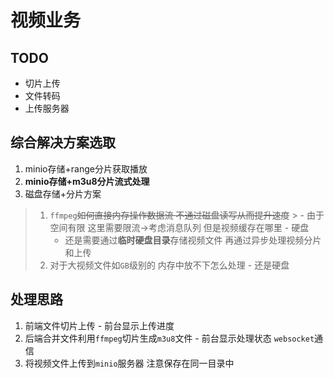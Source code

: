 # 视频业务

## TODO
- 切片上传
- 文件转码
- 上传服务器

## 综合解决方案选取

1. minio存储+range分片获取播放
2. **minio存储+m3u8分片流式处理**
3. 磁盘存储+分片方案

> 1. `ffmpeg`~~如何直接内存操作数据流 不通过磁盘读写从而提升速度~~
     >    - 由于空间有限 这里需要限流->考虑消息队列 但是视频缓存在哪里 - 硬盘
>    - 还是需要通过**临时硬盘目录**存储视频文件 再通过异步处理视频分片和上传
> 2. 对于大视频文件如`GB`级别的 内存中放不下怎么处理 - 还是硬盘

## 处理思路

1. 前端文件切片上传 - 前台显示上传进度
2. 后端合并文件利用`ffmpeg`切片生成`m3u8`文件 - 前台显示处理状态 `websocket`通信
3. 将视频文件上传到`minio`服务器 注意保存在同一目录中
